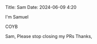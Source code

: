 Title: Sam
Date: 2024-06-09 4:20 

I'm Samuel

COYB


 Sam, Please stop closing my PRs 
 Thanks, 
 
